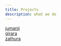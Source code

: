 ```yaml
---
title: Projects
description: what we do
---
```


<div class="project_col">
  <div class="project_col_inner jumanji">
    <a href=/projects/jumnji><span>jumanji<span></a>
  </div>
</div>

<div class="project_col">
  <div class="project_col_inner girara">
    <a href=/projects/girara><span>girara<span></a>
  </div>
</div>

<div class="project_col">
  <div class="project_col_inner zathura">
    <a href=/projects/zathura><span>zathura<span></a>
  </div>
</div>
